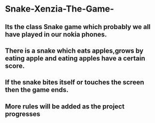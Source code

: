 # Snake-Xenzia-The-Game-
## Its the class Snake game which probably we all have played in our nokia phones.
## There is a snake which eats apples,grows by eating apple and eating apples have a certain score.
## If the snake bites itself or touches the screen then the game ends. 
## More rules will be added as the project progresses
